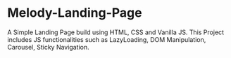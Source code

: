 # Melody-Landing-Page
A Simple Landing Page build using HTML, CSS and Vanilla JS.
This Project includes JS functionalities such as LazyLoading, DOM Manipulation, Carousel, Sticky Navigation.
